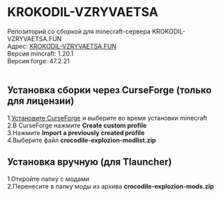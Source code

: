 # KROKODIL-VZRYVAETSA
Репозиторий со сборкой для minecraft-сервера KROKODIL-VZRYVAETSA.FUN<br>
Адрес: [KROKODIL-VZRYVAETSA.FUN](77.221.154.33:25565)<br>
Версия mincraft: 1.20.1<br>
Версия forge: 47.2.21<br><br>
## Установка сборки через CurseForge (только для лицензии)
1.[Установите CurseForge](https://www.curseforge.com/download/app) и выберите во время установки minecraft<br>
2.В CurseForge нажмите **Create custom profile**<br>
3.Нажмите **Import a previously created profile**<br>
4.Выберите файл **crocodile-explozion-modlist.zip**<br>
## Установка вручную (для Tlauncher)
1.Откройте папку с модами<br>
2.Перенесите в папку моды из архива **crocodile-explozion-mods.zip**<br>

